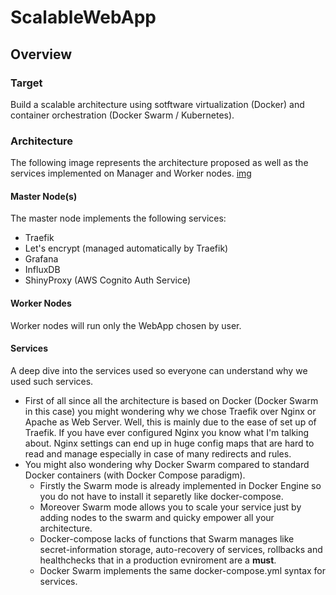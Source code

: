 # ScalableWebApp
## Overview
### Target
Build a scalable architecture using sotftware virtualization (Docker) and container orchestration (Docker Swarm / Kubernetes). 
### Architecture
The following image represents the architecture proposed as well as the services implemented on Manager and Worker nodes.
[img](https://i.imgur.com/ZHUUYUZ.png)
#### Master Node(s)
The master node implements the following services:
- Traefik
- Let's encrypt (managed automatically by Traefik)
- Grafana
- InfluxDB
- ShinyProxy (AWS Cognito Auth Service)
#### Worker Nodes
Worker nodes will run only the WebApp chosen by user.
#### Services
A deep dive into the services used so everyone can understand why we used such services. 
- First of all since all the architecture is based on Docker (Docker Swarm in this case) you might wondering why we chose Traefik over Nginx or Apache as Web Server. Well, this is mainly due to the ease of set up of Traefik. If you have ever configured Nginx you know what I'm talking about. Nginx settings can end up in huge config maps that are hard to read and manage especially in case of many redirects and rules. 
- You might also wondering why Docker Swarm compared to standard Docker containers (with Docker Compose paradigm). 
	- Firstly the Swarm mode is already implemented in Docker Engine so you do not have to install it separetly like docker-compose.
	- Moreover Swarm mode allows you to scale your service just by adding nodes to the swarm and quicky empower all your architecture.
	- Docker-compose lacks of functions that Swarm manages like secret-information storage, auto-recovery of services, rollbacks and healthchecks that in a production evniroment are a **must**.
	- Docker Swarm implements the same docker-compose.yml syntax for services.

